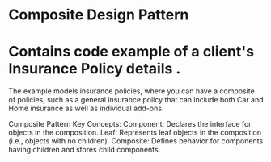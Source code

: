 # Composite Design Pattern

# Contains code example of a client's Insurance Policy details .

The example models insurance policies, where you can have a composite of policies, such as a general insurance policy that can include both Car and Home insurance as well as individual add-ons.

Composite Pattern Key Concepts:
Component: Declares the interface for objects in the composition.
Leaf: Represents leaf objects in the composition (i.e., objects with no children).
Composite: Defines behavior for components having children and stores child components.
